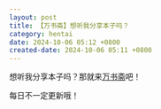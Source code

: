 ```yaml
---
layout: post
title: 【万书斋】想听我分享本子吗？
category: hentai
date: 2024-10-06 05:12 +0800
created-date: 2024-10-06 05:11 +0800
---
```


想听我分享本子吗？那就来[万书斋](https://axcwg.github.io/doushosai)吧！

每日不一定更新哦！